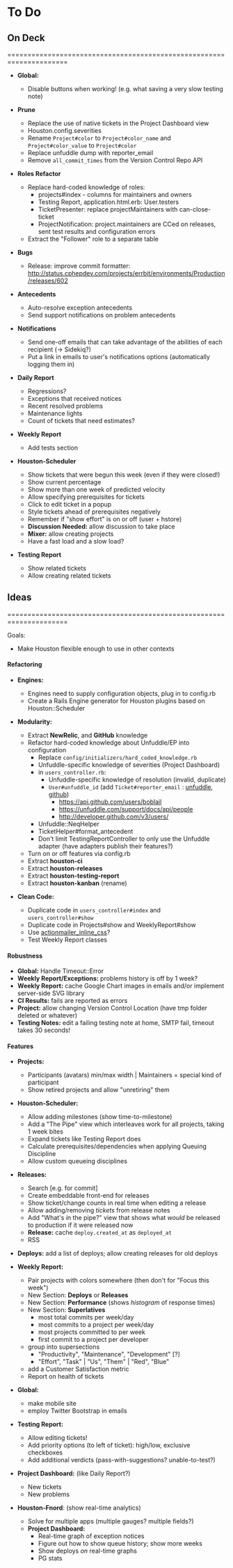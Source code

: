 # To Do

## On Deck
=====================================================================

 - **Global:**
   - Disable buttons when working! (e.g. what saving a very slow testing note)

 - **Prune**
   - Replace the use of native tickets in the Project Dashboard view
   - Houston.config.severities
   - Rename `Project#color` to `Project#color_name` and `Project#color_value` to `Project#color`
   - Replace unfuddle dump with reporter_email
   - Remove `all_commit_times` from the Version Control Repo API
 
 - **Roles Refactor**
   - Replace hard-coded knowledge of roles:
     - projects#index - columns for maintainers and owners
     - Testing Report, application.html.erb: User.testers
     - TicketPresenter: replace projectMaintainers with can-close-ticket
     - ProjectNotification: project.maintainers are CCed on releases, sent test results and configuration errors
   - Extract the "Follower" role to a separate table

 - **Bugs**
   - Release: improve commit formatter: http://status.cphepdev.com/projects/errbit/environments/Production/releases/602

 - **Antecedents**
   - Auto-resolve exception antecedents
   - Send support notifications on problem antecedents

 - **Notifications**
   - Send one-off emails that can take advantage of the abilities of each recipient (-> Sidekiq?)
   - Put a link in emails to user's notifications options (automatically logging them in)

 - **Daily Report**
   - Regressions?
   - Exceptions that received notices
   - Recent resolved problems
   - Maintenance lights
   - Count of tickets that need estimates?

 - **Weekly Report**
   - Add tests section

 - **Houston-Scheduler**
   - Show tickets that were begun this week (even if they were closed!)
   - Show current percentage
   - Show more than one week of predicted velocity
   - Allow specifying prerequisites for tickets
   - Click to edit ticket in a popup
   - Style tickets ahead of prerequisites negatively
   - Remember if "show effort" is on or off (user + hstore)
   - **Discussion Needed:** allow discussion to take place
   - **Mixer:** allow creating projects
   - Have a fast load and a slow load?

 - **Testing Report**
   - Show related tickets
   - Allow creating related tickets



## Ideas
=====================================================================

Goals:
 - Make Houston flexible enough to use in other contexts
 
#### Refactoring

 - **Engines:**
   - Engines need to supply configuration objects, plug in to config.rb
   - Create a Rails Engine generator for Houston plugins based on Houston::Scheduler

 - **Modularity:**
   - Extract **NewRelic**, and **GitHub** knowledge
   - Refactor hard-coded knowledge about Unfuddle/EP into configuration
     - Replace `config/initializers/hard_coded_knowledge.rb`
     - Unfuddle-specific knowledge of severities (Project Dashboard)
     - in `users_controller.rb`:
       - Unfuddle-specific knowledge of resolution (invalid, duplicate)
       - `User#unfuddle_id` (add `Ticket#reporter_email` : [unfuddle](people/:reporter_id), [github](users/:login))
         - https://api.github.com/users/boblail
         - https://unfuddle.com/support/docs/api/people
         - http://developer.github.com/v3/users/
     - Unfuddle::NeqHelper
     - TicketHelper#format_antecedent
     - Don't limit TestingReportController to only use the Unfuddle adapter (have adapters publish their features?)
   - Turn on or off features via config.rb
   - Extract **houston-ci**
   - Extract **houston-releases**
   - Extract **houston-testing-report**
   - Extract **houston-kanban** (rename)

 - **Clean Code:**
   - Duplicate code in `users_controller#index` and `users_controller#show`
   - Duplicate code in Projects#show and WeeklyReport#show
   - Use [actionmailer_inline_css](https://github.com/ndbroadbent/actionmailer_inline_css)?
   - Test Weekly Report classes

#### Robustness

 - **Global:** Handle Timeout::Error
 - **Weekly Report/Exceptions:** problems history is off by 1 week?
 - **Weekly Report:** cache Google Chart images in emails and/or implement server-side SVG library
 - **CI Results:** fails are reported as errors
 - **Project:** allow changing Version Control Location (have tmp folder deleted or whatever)
 - **Testing Notes:** edit a failing testing note at home, SMTP fail, timeout takes 30 seconds!

#### Features

 - **Projects:**
   - Participants (avatars) min/max width | Maintainers = special kind of participant
   - Show retired projects and allow "unretiring" them

 - **Houston-Scheduler:**
   - Allow adding milestones (show time-to-milestone)
   - Add a "The Pipe" view which interleaves work for all projects, taking 1 week bites
   - Expand tickets like Testing Report does
   - Calculate prerequisites/dependencies when applying Queuing Discipline
   - Allow custom queueing disciplines

 - **Releases:**
   - Search [e.g. for commit]
   - Create embeddable front-end for releases
   - Show ticket/change counts in real time when editing a release
   - Allow adding/removing _tickets_ from release notes
   - Add "What's in the pipe?" view that shows what _would_ be released to production if it were released now
   - **Release:** cache `deploy.created_at` as `deployed_at`
   - RSS

 - **Deploys:** add a list of deploys; allow creating releases for old deploys

 - **Weekly Report:**
   - Pair projects with colors somewhere (then don't for "Focus this week")
   - New Section: **Deploys** or **Releases**
   - New Section: **Performance** (shows _histogram_ of response times)
   - New Section: **Superlatives**
     - most total commits per week/day
     - most commits to a project per week/day
     - most projects committed to per week
     - first commit to a project per developer
   - group into supersections
     - "Productivity", "Maintenance", "Development" [?]
     - "Effort", "Task" | "Us", "Them" | "Red", "Blue"
   - add a Customer Satisfaction metric
   - Report on health of tickets

 - **Global:**
   - make mobile site
   - employ Twitter Bootstrap in emails

 - **Testing Report:**
   - Allow editing tickets!
   - Add priority options (to left of ticket): high/low, exclusive checkboxes
   - Add additional verdicts (pass-with-suggestions? unable-to-test?)

 - **Project Dashboard:** (like Daily Report?)
   - New tickets
   - New problems

 - **Houston-Fnord**: (show real-time analytics)
   - Solve for multiple apps (multiple gauges? multiple fields?)
   - **Project Dashboard:**
     - Real-time graph of exception notices
     - Figure out how to show queue history; show more weeks
     - Show deploys _on_ real-time graphs
     - PG stats
